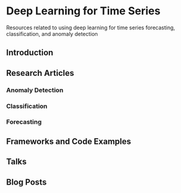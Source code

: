 # Deep Learning for Time Series
Resources related to using deep learning for time series forecasting, classification, and anomaly detection

## Introduction

## Research Articles

### Anomaly Detection

### Classification

### Forecasting

## Frameworks and Code Examples

## Talks

## Blog Posts
